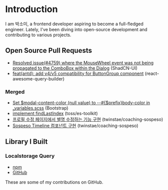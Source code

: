 # Introduction

I am 박소미, a frontend developer aspiring to become a full-fledged engineer. Lately, I've been diving into open-source development and contributing to various projects.

## Open Source Pull Requests
- [Resolved issue(#4759) where the MouseWheel event was not being propagated to the ComboBox within the Dialog](https://github.com/shadcn-ui/ui/pull/4780) (ShadCN-UI)
- [feat(antd): add v4/v5 compatibility for ButtonGroup component](https://github.com/ukrbublik/react-awesome-query-builder/pull/1290) (react-awesome-query-builder)

### Merged
- [Set $modal-content-color (null value) to --#{$prefix}body-color in _variables.scss](https://github.com/twbs/bootstrap/pull/39977) (Bootstrap)
- [implement findLastIndex](https://github.com/toss/es-toolkit/pull/512) (toss/es-toolkit)
- [프로필 수정 페이지에서 별명 수정하는 기능 구현](https://github.com/twinstae/coaching-sospeso/pull/77) (twinstae/coaching-sospeso)
- [Sospeso Timeline 컴포넌트 구현](https://github.com/twinstae/coaching-sospeso/pull/97) (twinstae/coaching-sospeso)

## Library I Built
### Localstorage Query
- [npm](https://www.npmjs.com/package/@confidential-nt/localstorage-query)
- [GitHub](https://github.com/confidential-nt/localstorage-query)

These are some of my contributions on GitHub.
